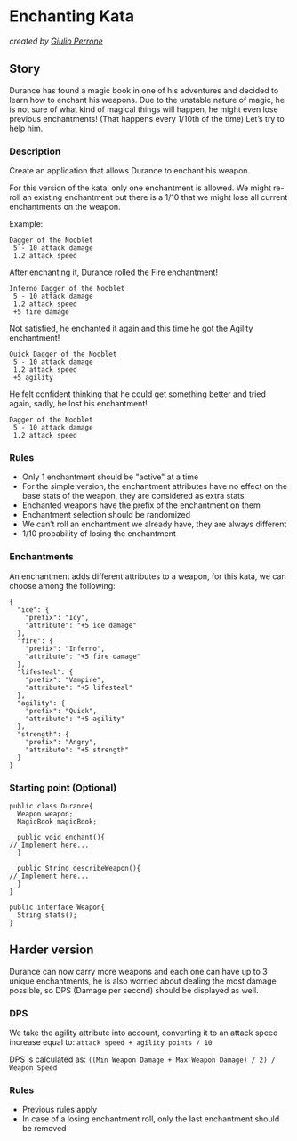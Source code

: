 Enchanting Kata
============================

_created by [Giulio Perrone](https://github.com/pepperrone)_

## Story

Durance has found a magic book in one of his adventures and decided to learn how to enchant his weapons. Due to the unstable nature of magic, he is not sure of what kind of magical things will happen, he might even lose previous enchantments! (That happens every 1/10th of the time) Let’s try to help him.

### Description
Create an application that allows Durance to enchant his weapon.

For this version of the kata, only one enchantment is allowed. We might re-roll an existing enchantment but there is a 1/10 that we might lose all current enchantments on the weapon.

Example:

    Dagger of the Nooblet
     5 - 10 attack damage
     1.2 attack speed
After enchanting it, Durance rolled the Fire enchantment!

    Inferno Dagger of the Nooblet
     5 - 10 attack damage
     1.2 attack speed
     +5 fire damage
Not satisfied, he enchanted it again and this time he got the Agility enchantment!

    Quick Dagger of the Nooblet
     5 - 10 attack damage
     1.2 attack speed
     +5 agility
He felt confident thinking that he could get something better and tried again, sadly, he lost his enchantment!

    Dagger of the Nooblet
     5 - 10 attack damage
     1.2 attack speed
### Rules

- Only 1 enchantment should be "active" at a time
- For the simple version, the enchantment attributes have no effect on the base stats of the weapon, they are considered as extra stats
- Enchanted weapons have the prefix of the enchantment on them
- Enchantment selection should be randomized
- We can’t roll an enchantment we already have, they are always different
- 1/10 probability of losing the enchantment

### Enchantments

An enchantment adds different attributes to a weapon, for this kata, we can choose among the following:
```
{
  "ice": {
    "prefix": "Icy",
    "attribute": "+5 ice damage"
  },
  "fire": {
    "prefix": "Inferno",
    "attribute": "+5 fire damage"
  },
  "lifesteal": {
    "prefix": "Vampire",
    "attribute": "+5 lifesteal"
  },
  "agility": {
    "prefix": "Quick",
    "attribute": "+5 agility"
  },
  "strength": {
    "prefix": "Angry",
    "attribute": "+5 strength"
  }
}
```

### Starting point (Optional)

    public class Durance{
      Weapon weapon;
      MagicBook magicBook;

      public void enchant(){
    // Implement here...
      }

      public String describeWeapon(){
    // Implement here...
      }
    }

    public interface Weapon{
      String stats();
    }

## Harder version
Durance can now carry more weapons and each one can have up to 3 unique enchantments, he is also worried about dealing the most damage possible, so DPS (Damage per second) should be displayed as well.

### DPS
We take the agility attribute into account, converting it to an attack speed increase equal to: `attack speed + agility points / 10`

DPS is calculated as: `((Min Weapon Damage + Max Weapon Damage) / 2) / Weapon Speed`

### Rules
- Previous rules apply
- In case of a losing enchantment roll, only the last enchantment should be removed
